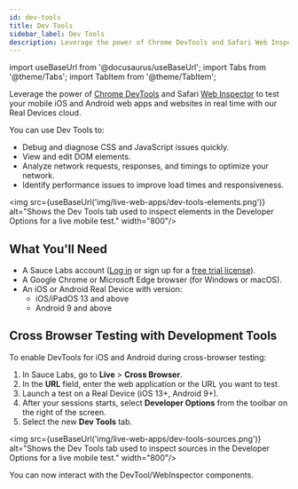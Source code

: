 ```yaml
---
id: dev-tools
title: Dev Tools
sidebar_label: Dev Tools
description: Leverage the power of Chrome DevTools and Safari Web Inspector to test your mobile iOS and Android web apps and websites in real-time with our Real Devices cloud.
---
```


import useBaseUrl from '@docusaurus/useBaseUrl';
import Tabs from '@theme/Tabs';
import TabItem from '@theme/TabItem';

Leverage the power of [Chrome DevTools](https://developer.chrome.com/docs/devtools/) and Safari [Web Inspector](https://developer.apple.com/safari/tools/#current) to test your mobile iOS and Android web apps and websites in real time with our Real Devices cloud.

You can use Dev Tools to:

- Debug and diagnose CSS and JavaScript issues quickly.
- View and edit DOM elements.
- Analyze network requests, responses, and timings to optimize your network.
- Identify performance issues to improve load times and responsiveness.

<img src={useBaseUrl('img/live-web-apps/dev-tools-elements.png')} alt="Shows the Dev Tools tab used to inspect elements in the Developer Options for a live mobile test." width="800"/>

## What You'll Need

- A Sauce Labs account ([Log in](https://accounts.saucelabs.com/am/XUI/#login/) or sign up for a [free trial license](https://saucelabs.com/sign-up)).
- A Google Chrome or Microsoft Edge browser (for Windows or macOS).
- An iOS or Android Real Device with version:
  - iOS/iPadOS 13 and above
  - Android 9 and above

## Cross Browser Testing with Development Tools

To enable DevTools for iOS and Android during cross-browser testing:

1. In Sauce Labs, go to **Live** > **Cross Browser**.
2. In the **URL** field, enter the web application or the URL you want to test.
3. Launch a test on a Real Device (iOS 13+, Android 9+).
4. After your sessions starts, select **Developer Options** from the toolbar on the right of the screen.
5. Select the new **Dev Tools** tab.

<img src={useBaseUrl('img/live-web-apps/dev-tools-sources.png')} alt="Shows the Dev Tools tab used to inspect sources in the Developer Options for a live mobile test." width="800"/>

You can now interact with the DevTool/WebInspector components.
